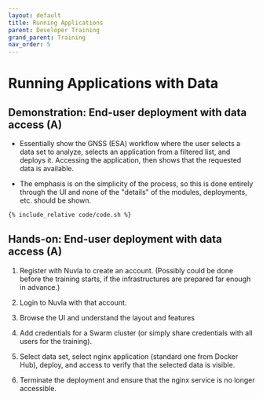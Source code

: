 ```yaml
---
layout: default
title: Running Applications
parent: Developer Training
grand_parent: Training
nav_order: 5
---
```


Running Applications with Data
==============================

## Demonstration: End-user deployment with data access (A)

   - Essentially show the GNSS (ESA) workflow where the user selects a
     data set to analyze, selects an application from a filtered list,
     and deploys it.  Accessing the application, then shows that the
     requested data is available.

   - The emphasis is on the simplicity of the process, so this is done
     entirely through the UI and none of the "details" of the modules,
     deployments, etc. should be shown.

```sh
{% include_relative code/code.sh %}
```

## Hands-on: End-user deployment with data access (A)

   1. Register with Nuvla to create an account. (Possibly could be
      done before the training starts, if the infrastructures are
      prepared far enough in advance.)
   
   1. Login to Nuvla with that account.
   
   1. Browse the UI and understand the layout and features
   
   1. Add credentials for a Swarm cluster (or simply share
      credentials with all users for the training). 
   
   1. Select data set, select nginx application (standard one from
      Docker Hub), deploy, and access to verify that the selected
      data is visible.

   1. Terminate the deployment and ensure that the nginx service is
      no longer accessible. 

